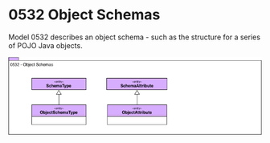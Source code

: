 <!-- SPDX-License-Identifier: CC-BY-4.0 -->
<!-- Copyright Contributors to the Egeria project. -->

# 0532 Object Schemas

Model 0532 describes an object schema - such as the structure for a series of POJO Java objects.

![UMl](0532-Object-Schemas.png)